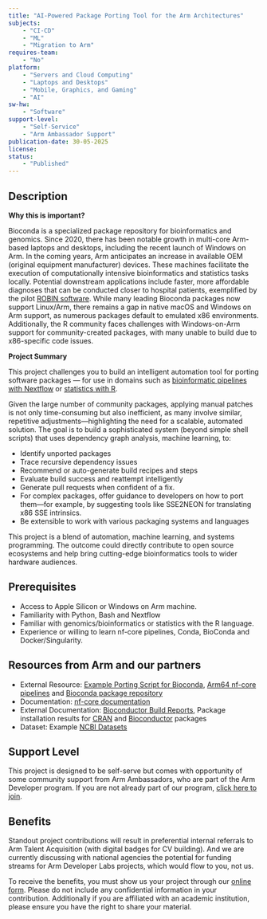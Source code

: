 ```yaml
---
title: "AI-Powered Package Porting Tool for the Arm Architectures"
subjects:
    - "CI-CD"
    - "ML"
    - "Migration to Arm"
requires-team:
    - "No"
platform:
    - "Servers and Cloud Computing"
    - "Laptops and Desktops"
    - "Mobile, Graphics, and Gaming"
    - "AI"
sw-hw:
    - "Software"
support-level: 
    - "Self-Service"
    - "Arm Ambassador Support"
publication-date: 30-05-2025
license:
status:
    - "Published" 
---
```



## Description

**Why this is important?** 

Bioconda is a specialized package repository for bioinformatics and genomics. Since 2020, there has been notable growth in multi-core Arm-based laptops and desktops, including the recent launch of Windows on Arm. In the coming years, Arm anticipates an increase in available OEM (original equipment manufacturer) devices. These machines facilitate the execution of computationally intensive bioinformatics and statistics tasks locally. Potential downstream applications include faster, more affordable diagnoses that can be conducted closer to hospital patients, exemplified by the pilot [ROBIN software](https://www.nottingham.ac.uk/news/genetic-brain-tumour-diagnosis). While many leading Bioconda packages now support Linux/Arm, there remains a gap in native macOS and Windows on Arm support, as numerous packages default to emulated x86 environments. Additionally, the R community faces challenges with Windows-on-Arm support for community-created packages, with many unable to build due to x86-specific code issues.

**Project Summary**

This project challenges you to build an intelligent automation tool for porting software packages — for use in domains such as [bioinformatic pipelines with Nextflow](https://github.com/arm-university/Arm-Developer-Labs/blob/main/Projects/Projects/Bioinformatic-Pipeline-Analysis.md) or [statistics with R](https://github.com/arm-university/Arm-Developer-Labs/blob/main/Projects/Projects/R-Arm-Community-Support.md).

Given the large number of community packages, applying manual patches is not only time-consuming but also inefficient, as many involve similar, repetitive adjustments—highlighting the need for a scalable, automated solution.
The goal is to build a sophisticated system (beyond simple shell scripts) that uses dependency graph analysis, machine learning, to:

- Identify unported packages
- Trace recursive dependency issues
- Recommend or auto-generate build recipes and steps
- Evaluate build success and reattempt intelligently
- Generate pull requests when confident of a fix. 
- For complex packages, offer guidance to developers on how to port them—for example, by suggesting tools like SSE2NEON for translating x86 SSE intrinsics.
- Be extensible to work with various  packaging systems and languages

This project is a blend of automation, machine learning, and systems programming. The outcome could directly contribute to open source ecosystems and help bring cutting-edge bioinformatics tools to wider hardware audiences.

## Prerequisites

- Access to Apple Silicon or Windows on Arm machine. 
- Familiarity with Python, Bash and Nextflow
- Familiar with genomics/bioinformatics or statistics with the R language. 
- Experience or willing to learn nf-core pipelines, Conda, BioConda and Docker/Singularity.


## Resources from Arm and our partners

- External Resource: [Example Porting Script for Bioconda](https://github.com/dslarm/bioconda-contrib-notes/tree/main), [Arm64 nf-core pipelines](https://github.com/ewels/nf-core-arm-discovery/tree/main) and [Bioconda package repository](https://bioconda.github.io/)
- Documentation: [nf-core documentation](https://nf-co.re/docs/)
- External Documentation: [Bioconductor Build Reports](https://bioconductor.org/checkResults/), Package installation results for [CRAN](https://www.r-project.org/nosvn/winutf8/ucrt3/CRAN_aarch64/install_out/) and [Bioconductor](https://www.r-project.org/nosvn/winutf8/ucrt3/BIOC_aarch64/install_out/) packages
- Dataset: Example [NCBI Datasets](https://www.ncbi.nlm.nih.gov/datasets/)

## Support Level

This project is designed to be self-serve but comes with opportunity of some community support from Arm Ambassadors, who are part of the Arm Developer program. If you are not already part of our program, [click here to join](https://www.arm.com/resources/developer-program?#register).

## Benefits 

Standout project contributions will result in preferential internal referrals to Arm Talent Acquisition (with digital badges for CV building).  And we are currently discussing with national agencies the potential for funding streams for Arm Developer Labs projects, which would flow to you, not us.

To receive the benefits, you must show us your project through our [online form](https://forms.office.com/e/VZnJQLeRhD). Please do not include any confidential information in your contribution. Additionally if you are affiliated with an academic institution, please ensure you have the right to share your material.